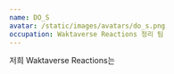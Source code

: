 ```yaml
---
name: DO_S
avatar: /static/images/avatars/do_s.png
occupation: Waktaverse Reactions 정리 팀
---
```


저희 Waktaverse Reactions는
